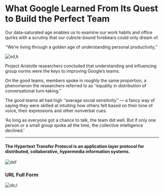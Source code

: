 # What Google Learned From Its Quest to Build the Perfect Team
Our data-saturated age enables us to examine our work habits and office quirks with a scrutiny that our cubicle-bound forebears could only dream of.

‘‘We’re living through a golden age of understanding personal productivity,’’

![sd,k](https://static01.nyt.com/images/2016/02/28/magazine/28mag-teams2/28mag-teams2-superJumbo.jpg?quality=90&auto=webp)

Project Aristotle researchers concluded that understanding and influencing group norms were the keys to improving Google’s teams.

On the good teams, members spoke in roughly the same proportion, a phenomenon the researchers referred to as ‘‘equality in distribution of conversational turn-taking.’’

The good teams all had high ‘‘average social sensitivity’’ — a fancy way of saying they were skilled at intuiting how others felt based on their tone of voice, their expressions and other nonverbal cues.

‘As long as everyone got a chance to talk, the team did well. But if only one person or a small group spoke all the time, the collective intelligence declined.’

---------------------------------------------------------------------------------------------------------------------------------------------

#### The Hypertext Transfer Protocol is an application layer protocol for distributed, collaborative, hypermedia information systems.
![dsf](https://camo.githubusercontent.com/d395ba9e0b382f76bf840162c1e4b2c95abcc2d99e18f0edb0c6d3810a9bcb97/687474703a2f2f626c6f67732e696e6e6f766174696f6e6d2e636f6d2f77702d636f6e74656e742f75706c6f6164732f323031362f31302f485454502d50726f746f636f6c2d363234783234382e706e67)



### URL Full Form
![ds;l](https://1.bp.blogspot.com/--_icAFmgHMs/X5SQ7rSoqzI/AAAAAAAAA2o/50HhZzi8Tfc6vytWSg6AKBJ0Oc9-QkvZwCLcBGAsYHQ/s16000/URL%2BFull%2BForm%2B-%2BURL%2BContents%2B%2528www.tutorialsmate.com%2529.png)

